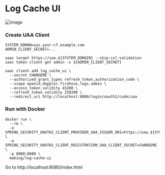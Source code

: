 # Log Cache UI

![image](https://user-images.githubusercontent.com/106908/77830679-79f9a800-716d-11ea-8a51-24821671479b.png)

### Create UAA Client

```
SYSTEM_DOMAN=sys.your-cf.example.com
ADMIN_CLIENT_SECRET=...

uaac target https://uaa.${SYSTEM_DOMAIN} --skip-ssl-validation
uaac token client get admin -s ${ADMIN_CLIENT_SECRET}

uaac client add log_cache_ui \
  --secret CHANGEME \
  --authorized_grant_types refresh_token,authorization_code \
  --scope openid,doppler.firehose,logs.admin \
  --access_token_validity 43200 \
  --refresh_token_validity 259200 \
  --redirect_uri http://localhost:8080/login/oauth2/code/uaa
```

### Run with Docker

```
docker run \
  --rm \
  -e SPRING_SECURITY_OAUTH2_CLIENT_PROVIDER_UAA_ISSUER_URI=https://uaa.${SYSTEM_DOMAIN}/oauth/token \
  -e SPRING_SECURITY_OAUTH2_CLIENT_REGISTRATION_UAA_CLIENT_SECRET=CHANGEME \
  -p 8080:8080 \
  making/log-cache-ui
```

Go to http://localhost:8080/index.html
